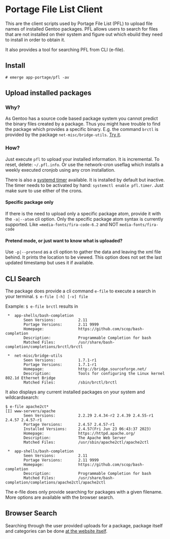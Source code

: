 # Portage File List Client
This are the client scripts used by Portage File List (PFL) to upload file names of installed Gentoo packages.
PFL allows users to search for files that are not installed on their system and figure out which ebuild they need to install in order to obtain it.

It also provides a tool for searching PFL from CLI (e-file).

## Install
`# emerge app-portage/pfl -av`

## Upload installed packages

### Why?
As Gentoo has a source code based package system you cannot predict the binary files created by a package.
Thus you might have trouble to find the package which provides a specific binary. E.g. the command `brctl` is
provided by the package `net-misc/bridge-utils`. [Try it](https://www.portagefilelist.de/index.php?fs=brctl&unique=1).

### How?
Just execute `pfl` to upload your installed information. It is incremental. To reset, delete: `~/.pfl.info`.
Or use the network-cron useflag which installs a weekly executed cronjob using any cron installation.

There is also a [systemd timer](https://wiki.gentoo.org/wiki/Systemd#Timer_services) available.
It is installed by default but inactive. The timer needs to be activated by hand: `systemctl enable pfl.timer`.
Just make sure to use either of the crons.

#### Specific package only
If there is the need to upload only a specific package atom, provide it with the `-a|--atom` cli option.
Only the specific package atom syntax is currently supported. Like `=media-fonts/fira-code-6.2` and NOT `media-fonts/fira-code`

#### Pretend mode, or just want to know what is uploaded?
Use `-p|--pretend` as a cli option to gather the data and leaving the xml file behind. It prints the location to be
viewed. This option does not set the last updated timestamp but uses it if available.

## CLI Search

The package does provide a cli command `e-file` to execute a search in your terminal.
`$ e-file [-h] [-v] file`

Example: `$ e-file brctl` results in

```
 *  app-shells/bash-completion
        Seen Versions:          2.11
        Portage Versions:       2.11 9999
        Homepage:               https://github.com/scop/bash-completion
        Description:            Programmable Completion for bash
        Matched Files:          /usr/share/bash-completion/completions/brctl/brctl

 *  net-misc/bridge-utils
        Seen Versions:          1.7.1-r1
        Portage Versions:       1.7.1-r1
        Homepage:               http://bridge.sourceforge.net/
        Description:            Tools for configuring the Linux kernel 802.1d Ethernet Bridge
        Matched Files:          /sbin/brctl/brctl
```

It also displays any current installed packages on your system and wildcardsearch:

```
$ e-file apache2ct*
[I] www-servers/apache
        Seen Versions:          2.2.29 2.4.34-r2 2.4.39 2.4.55-r1 2.4.57 2.4.57-r1
        Portage Versions:       2.4.57 2.4.57-r1
        Installed Versions:     2.4.57(Fri Jun 23 06:43:37 2023)
        Homepage:               https://httpd.apache.org/
        Description:            The Apache Web Server
        Matched Files:          /usr/sbin/apache2ctl/apache2ctl

 *  app-shells/bash-completion
        Seen Versions:          2.11
        Portage Versions:       2.11 9999
        Homepage:               https://github.com/scop/bash-completion
        Description:            Programmable Completion for bash
        Matched Files:          /usr/share/bash-completion/completions/apache2ctl/apache2ctl
```

The e-file does only provide searching for packages with a given filename. More options are available with the browser search.

## Browser Search

Searching through the user provided uploads for a package, package itself and categories can be done [at the website itself](https://www.portagefilelist.de/).
